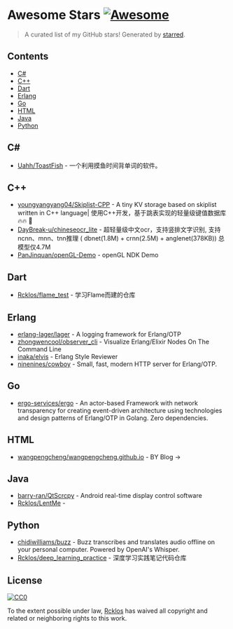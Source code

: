 <!--lint disable awesome-contributing awesome-license awesome-list-item match-punctuation no-repeat-punctuation no-undefined-references awesome-spell-check-->
# Awesome Stars [![Awesome](https://awesome.re/badge.svg)](https://github.com/sindresorhus/awesome)

> A curated list of my GitHub stars! Generated by [starred](https://github.com/maguowei/starred).

## Contents

- [C#](#c#)
- [C++](#c++)
- [Dart](#dart)
- [Erlang](#erlang)
- [Go](#go)
- [HTML](#html)
- [Java](#java)
- [Python](#python)

## C# # 

- [Uahh/ToastFish](https://github.com/Uahh/ToastFish) - 一个利用摸鱼时间背单词的软件。

## C++ 

- [youngyangyang04/Skiplist-CPP](https://github.com/youngyangyang04/Skiplist-CPP) - A tiny KV storage based on skiplist written in C++ language|  使用C++开发，基于跳表实现的轻量级键值数据库🔥🔥 🚀
- [DayBreak-u/chineseocr_lite](https://github.com/DayBreak-u/chineseocr_lite) - 超轻量级中文ocr，支持竖排文字识别, 支持ncnn、mnn、tnn推理 ( dbnet(1.8M) + crnn(2.5M) + anglenet(378KB)) 总模型仅4.7M
- [PanJinquan/openGL-Demo](https://github.com/PanJinquan/openGL-Demo) - openGL NDK Demo

## Dart 

- [Rcklos/flame_test](https://github.com/Rcklos/flame_test) - 学习Flame而建的仓库

## Erlang 

- [erlang-lager/lager](https://github.com/erlang-lager/lager) - A logging framework for Erlang/OTP
- [zhongwencool/observer_cli](https://github.com/zhongwencool/observer_cli) - Visualize Erlang/Elixir Nodes On The Command Line
- [inaka/elvis](https://github.com/inaka/elvis) - Erlang Style Reviewer
- [ninenines/cowboy](https://github.com/ninenines/cowboy) - Small, fast, modern HTTP server for Erlang/OTP.

## Go 

- [ergo-services/ergo](https://github.com/ergo-services/ergo) - An actor-based Framework with network transparency for creating event-driven architecture using technologies and design patterns of Erlang/OTP in Golang. Zero dependencies.

## HTML 

- [wangpengcheng/wangpengcheng.github.io](https://github.com/wangpengcheng/wangpengcheng.github.io) - BY Blog -&gt;

## Java 

- [barry-ran/QtScrcpy](https://github.com/barry-ran/QtScrcpy) - Android real-time display control software
- [Rcklos/LentMe](https://github.com/Rcklos/LentMe) - 

## Python 

- [chidiwilliams/buzz](https://github.com/chidiwilliams/buzz) - Buzz transcribes and translates audio offline on your personal computer. Powered by OpenAI's Whisper.
- [Rcklos/deep_learning_practice](https://github.com/Rcklos/deep_learning_practice) - 深度学习实践笔记代码仓库


## License

[![CC0](http://mirrors.creativecommons.org/presskit/buttons/88x31/svg/cc-zero.svg)](https://creativecommons.org/publicdomain/zero/1.0/)

To the extent possible under law, [Rcklos](https://github.com/Rcklos) has waived all copyright and related or neighboring rights to this work.

